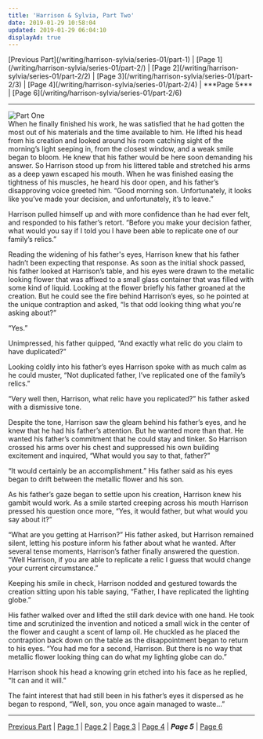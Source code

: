 ```yaml
---
title: 'Harrison & Sylvia, Part Two'
date: 2019-01-29 10:58:04
updated: 2019-01-29 06:04:10
displayAd: true
---
```

<p class="center"> [Previous Part](/writing/harrison-sylvia/series-01/part-1) | [Page 1](/writing/harrison-sylvia/series-01/part-2/) | [Page 2](/writing/harrison-sylvia/series-01/part-2/2) | [Page 3](/writing/harrison-sylvia/series-01/part-2/3) | [Page 4](/writing/harrison-sylvia/series-01/part-2/4) | <span class="current-page">***Page 5*** </span> | [Page 6](/writing/harrison-sylvia/series-01/part-2/6) </p><hr class="clear-both center-fade"/><div class="embedded-image-left"><img src="/writing/harrison-sylvia/series-01/part-2/hs102.jpg" alt="Part One" style="max-height: 275px;"/></div>When he finally finished his work, he was satisfied that he had gotten the most out of his materials and the time available to him.  He lifted his head from his creation and looked around his room catching sight of the morning’s light seeping in, from the closest window, and a weak smile began to bloom.  He knew that his father would be here soon demanding his answer.  So Harrison stood up from his littered table and stretched his arms as a deep yawn escaped his mouth.  When he was finished easing the tightness of his muscles, he heard his door open, and his father’s disapproving voice greeted him.  “Good morning son.  Unfortunately, it looks like you’ve made your decision, and unfortunately, it’s to leave.”

Harrison pulled himself up and with more confidence than he had ever felt, and responded to his father’s retort.  “Before you make your decision father, what would you say if I told you I have been able to replicate one of our family’s relics.”

Reading the widening of his father's eyes, Harrison knew that his father hadn’t been expecting that response.  As soon as the initial shock passed, his father looked at Harrison’s table, and his eyes were drawn to the metallic looking flower that was affixed to a small glass container that was filled with some kind of liquid.  Looking at the flower briefly his father groaned at the creation.  But he could see the fire behind Harrison’s eyes, so he pointed at the unique contraption and asked, “Is that odd looking thing what you're asking about?”

“Yes.”

Unimpressed, his father quipped, “And exactly what relic do you claim to have duplicated?”

Looking coldly into his father’s eyes Harrison spoke with as much calm as he could muster, “Not duplicated father, I’ve replicated one of the family’s relics.”

“Very well then, Harrison, what relic have you replicated?” his father asked with a dismissive tone.

Despite the tone, Harrison saw the gleam behind his father’s eyes, and he knew that he had his father’s attention.  But he wanted more than that.  He wanted his father’s commitment that he could stay and tinker.  So Harrison crossed his arms over his chest and suppressed his own building excitement and inquired, “What would you say to that, father?”

“It would certainly be an accomplishment.”  His father said as his eyes began to drift between the metallic flower and his son.

As his father’s gaze began to settle upon his creation, Harrison knew his gambit would work.  As a smile started creeping across his mouth Harrison pressed his question once more, “Yes, it would father, but what would you say about it?”

“What are you getting at Harrison?”  His father asked, but Harrison remained silent, letting his posture inform his father about what he wanted.  After several tense moments, Harrison’s father finally answered the question.  “Well Harrison, if you are able to replicate a relic I guess that would change your current circumstance.”

Keeping his smile in check, Harrison nodded and gestured towards the creation sitting upon his table saying, “Father, I have replicated the lighting globe.”

His father walked over and lifted the still dark device with one hand.  He took time and scrutinized the invention and noticed a small wick in the center of the flower and caught a scent of lamp oil.  He chuckled as he placed the contraption back down on the table as the disappointment began to return to his eyes.  “You had me for a second, Harrison.  But there is no way that metallic flower looking thing can do what my lighting globe can do.”

Harrison shook his head a knowing grin etched into his face as he replied, “It can and it will.”

The faint interest that had still been in his father’s eyes it dispersed as he began to respond, “Well, son, you once again managed to waste…”<hr class="clear-both center-fade"/><p class="center"> [Previous Part](/writing/harrison-sylvia/series-01/part-1) | [Page 1](/writing/harrison-sylvia/series-01/part-2/) | [Page 2](/writing/harrison-sylvia/series-01/part-2/2) | [Page 3](/writing/harrison-sylvia/series-01/part-2/3) | [Page 4](/writing/harrison-sylvia/series-01/part-2/4) | <span class="current-page">***Page 5*** </span> | [Page 6](/writing/harrison-sylvia/series-01/part-2/6) </p>